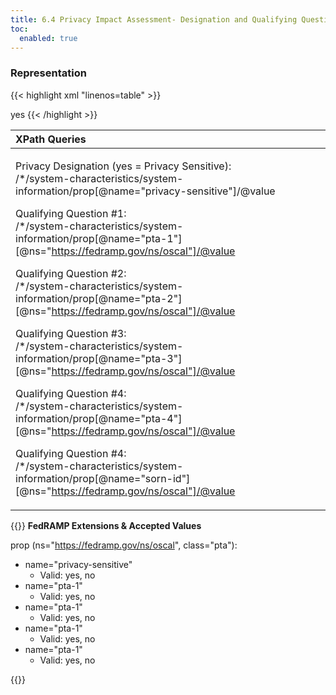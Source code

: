 ```yaml
---
title: 6.4 Privacy Impact Assessment- Designation and Qualifying Questions
toc:
  enabled: true
---
```


### **Representation**

{{< highlight xml "linenos=table" >}}
<!-- cut -->
<system-characteristics>
    <system-information>
        <!-- Attachment 4, PTA/PIA Designation -->
        <prop name="privacy-sensitive" value=”yes”/>
        <!--Does the ISA collect, maintain, or share PII in any identifiable form? -->
        <prop name="pta-1" class="pta" ns="https://fedramp.gov/ns/oscal" value=”yes”/>
        <!--Does the ISA collect, maintain, share PII info from or about the public? -->
        <prop name="pta-2" class="pta" ns="https://fedramp.gov/ns/oscal" value=”yes”/>
        <!--Has a Privacy Impact Assessment ever been performed for the ISA? -->
        <prop name="pta-3" class="pta" ns=https://fedramp.gov/ns/oscal" value=”yes”/>
        <!--Is there a Privacy Act System of Records Notice (SORN) for this ISA system? -->
        <prop name="pta-4" class="pta" ns="https://fedramp.gov/ns/oscal">yes</prop>
        <prop name="sorn-id" class="pta" ns="https://fedramp.gov/ns/oscal" value=”SORNID1”/>
        <!-- information-type -->
    </system-information>
</system-characteristics>
{{< /highlight >}}


|**XPath Queries**|
| :- |
|<p>Privacy Designation (yes = Privacy Sensitive):<br>/\*/system-characteristics/system-information/prop[@name="privacy-sensitive"]/@value</p><p>Qualifying Question #1:<br>/\*/system-characteristics/system-information/prop[@name="pta-1"]‌[@ns="https://fedramp.gov/ns/oscal"]/@value</p><p>Qualifying Question #2:<br>/\*/system-characteristics/system-information/prop[@name="pta-2"]‌[@ns="https://fedramp.gov/ns/oscal"]/@value</p><p>Qualifying Question #3:<br>/\*/system-characteristics/system-information/prop[@name="pta-3"]‌[@ns="https://fedramp.gov/ns/oscal"]/@value</p><p>Qualifying Question #4:<br>/\*/system-characteristics/system-information/prop[@name="pta-4"]‌[@ns="https://fedramp.gov/ns/oscal"]/@value</p><p>Qualifying Question #4:<br>/\*/system-characteristics/system-information/prop[@name="sorn-id"]‌[@ns="https://fedramp.gov/ns/oscal"]/@value</p><p></p>|


{{<callout>}}
**FedRAMP Extensions & Accepted Values**

prop (ns="https://fedramp.gov/ns/oscal", class="pta"):
- name="privacy-sensitive"
    - Valid: yes, no
- name="pta-1"
    - Valid: yes, no
- name="pta-1"
    - Valid: yes, no
- name="pta-1"
    - Valid: yes, no
- name="pta-1"
    - Valid: yes, no

{{</callout>}}
